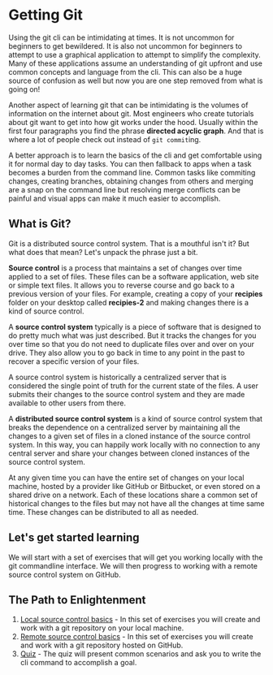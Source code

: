 # Getting Git

Using the git cli can be intimidating at times. It is not uncommon for beginners to get bewildered. It is also not uncommon for beginners to attempt to use a graphical application to attempt to simplify the complexity. Many of these applications assume an understanding of git upfront and use common concepts and language from the cli. This can also be a huge source of confusion as well but now you are one step removed from what is going on!

Another aspect of learning git that can be intimidating is the volumes of information on the internet about git. Most engineers who create tutorials about git want to get into how git works under the hood. Usually within the first four paragraphs you find the phrase **directed acyclic graph**. And that is where a lot of people check out instead of `git commit`ing.

A better approach is to learn the basics of the cli and get comfortable using it for normal day to day tasks. You can then fallback to apps when a task becomes a burden from the command line. Common tasks like commiting changes, creating branches, obtaining changes from others and merging are a snap on the command line but resolving merge conflicts can be painful and visual apps can make it much easier to accomplish.

## What is Git?

Git is a distributed source control system. That is a mouthful isn't it? But what does that mean? Let's unpack the phrase just a bit.

**Source control** is a process that maintains a set of changes over time applied to a set of files. These files can be a software application, web site or simple text files. It allows you to reverse course and go back to a previous version of your files. For example, creating a copy of your **recipies** folder on your desktop called **recipies-2** and making changes there is a kind of source control.

A **source control system** typically is a piece of software that is designed to do pretty much what was just described. But it tracks the changes for you over time so that you do not need to duplicate files over and over on your drive. They also allow you to go back in time to any point in the past to recover a specific version of your files.

A source control system is historically a centralized server that is considered the single point of truth for the current state of the files. A user submits their changes to the source control system and they are made available to other users from there.

A **distributed source control system** is a kind of source control system that breaks the dependence on a centralized server by maintaining all the changes to a given set of files in a cloned instance of the source control system. In this way, you can happily work locally with no connection to any central server and share your changes between cloned instances of the source control system.

At any given time you can have the entire set of changes on your local machine, hosted by a provider like GitHub or Bitbucket, or even stored on a shared drive on a network. Each of these locations share a common set of historical changes to the files but may not have all the changes at time same time. These changes can be distributed to all as needed.

## Let's get started learning

We will start with a set of exercises that will get you working locally with the git commandline interface. We will then progress to working with a remote source control system on GitHub.

## The Path to Enlightenment

1. [Local source control basics](local-basics.md) - In this set of exercises you will create and work with a git repository on your local machine.
2. [Remote source control basics](remote-basics.md) - In this set of exercises you will create and work with a git repository hosted on GitHub.
3. [Quiz](quiz.md) - The quiz will present common scenarios and ask you to write the cli command to accomplish a goal.
